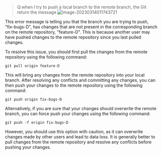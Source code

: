 >Q:when I try to push a local branch to the remote branch, the Git return the message 
>![image-20230314011743721](https://zheyu-notepic.oss-cn-beijing.aliyuncs.com/Upside/image-20230314011743721.png)

This error message is telling you that the branch you are trying to push, "fix-bugs-D", has changes that are not present in the corresponding branch on the remote repository, "feature-D". This is because another user may have pushed changes to the remote repository since you last pulled changes.

To resolve this issue, you should first pull the changes from the remote repository using the following command:

```shell
git pull origin feature-D
```

This will bring any changes from the remote repository into your local branch. After resolving any conflicts and committing any changes, you can then push your changes to the remote repository using the following command:

```shell
git push origin fix-bugs-D
```

Alternatively, if you are sure that your changes should overwrite the remote branch, you can force push your changes using the following command:

```shell
git push -f origin fix-bugs-D
```

However, you should use this option with caution, as it can overwrite changes made by other users and lead to data loss. It is generally better to pull changes from the remote repository and resolve any conflicts before pushing your changes.

